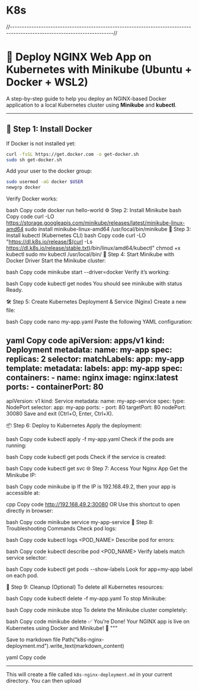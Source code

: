 # K8s

//-------------------------------------------------------------------------------------------------------------------------//
 
 

# 🚀 Deploy NGINX Web App on Kubernetes with Minikube (Ubuntu + Docker + WSL2)

A step-by-step guide to help you deploy an NGINX-based Docker application to a local Kubernetes cluster using **Minikube** and **kubectl**.

---

## 🐳 Step 1: Install Docker

If Docker is not installed yet:

```bash
curl -fsSL https://get.docker.com -o get-docker.sh
sudo sh get-docker.sh
```
Add your user to the docker group:

```bash
sudo usermod -aG docker $USER
newgrp docker
```
Verify Docker works:

bash
Copy code
docker run hello-world
⚙️ Step 2: Install Minikube
bash
Copy code
curl -LO https://storage.googleapis.com/minikube/releases/latest/minikube-linux-amd64
sudo install minikube-linux-amd64 /usr/local/bin/minikube
🔧 Step 3: Install kubectl (Kubernetes CLI)
bash
Copy code
curl -LO "https://dl.k8s.io/release/$(curl -Ls https://dl.k8s.io/release/stable.txt)/bin/linux/amd64/kubectl"
chmod +x kubectl
sudo mv kubectl /usr/local/bin/
🚀 Step 4: Start Minikube with Docker Driver
Start the Minikube cluster:

bash
Copy code
minikube start --driver=docker
Verify it’s working:

bash
Copy code
kubectl get nodes
You should see minikube with status Ready.

🛠️ Step 5: Create Kubernetes Deployment & Service (Nginx)
Create a new file:

bash
Copy code
nano my-app.yaml
Paste the following YAML configuration:

yaml
Copy code
apiVersion: apps/v1
kind: Deployment
metadata:
  name: my-app
spec:
  replicas: 2
  selector:
    matchLabels:
      app: my-app
  template:
    metadata:
      labels:
        app: my-app
    spec:
      containers:
      - name: nginx
        image: nginx:latest
        ports:
        - containerPort: 80
---
apiVersion: v1
kind: Service
metadata:
  name: my-app-service
spec:
  type: NodePort
  selector:
    app: my-app
  ports:
    - port: 80
      targetPort: 80
      nodePort: 30080
Save and exit (Ctrl+O, Enter, Ctrl+X).

📦 Step 6: Deploy to Kubernetes
Apply the deployment:

bash
Copy code
kubectl apply -f my-app.yaml
Check if the pods are running:

bash
Copy code
kubectl get pods
Check if the service is created:

bash
Copy code
kubectl get svc
🌐 Step 7: Access Your Nginx App
Get the Minikube IP:

bash
Copy code
minikube ip
If the IP is 192.168.49.2, then your app is accessible at:

cpp
Copy code
http://192.168.49.2:30080
OR Use this shortcut to open directly in browser:

bash
Copy code
minikube service my-app-service
🧪 Step 8: Troubleshooting Commands
Check pod logs:

bash
Copy code
kubectl logs <POD_NAME>
Describe pod for errors:

bash
Copy code
kubectl describe pod <POD_NAME>
Verify labels match service selector:

bash
Copy code
kubectl get pods --show-labels
Look for app=my-app label on each pod.

🧹 Step 9: Cleanup (Optional)
To delete all Kubernetes resources:

bash
Copy code
kubectl delete -f my-app.yaml
To stop Minikube:

bash
Copy code
minikube stop
To delete the Minikube cluster completely:

bash
Copy code
minikube delete
✅ You’re Done!
Your NGINX app is live on Kubernetes using Docker and Minikube! 🎉
"""

Save to markdown file
Path("k8s-nginx-deployment.md").write_text(markdown_content)

yaml
Copy code

---

This will create a file called `k8s-nginx-deployment.md` in your current directory. You can then upload
